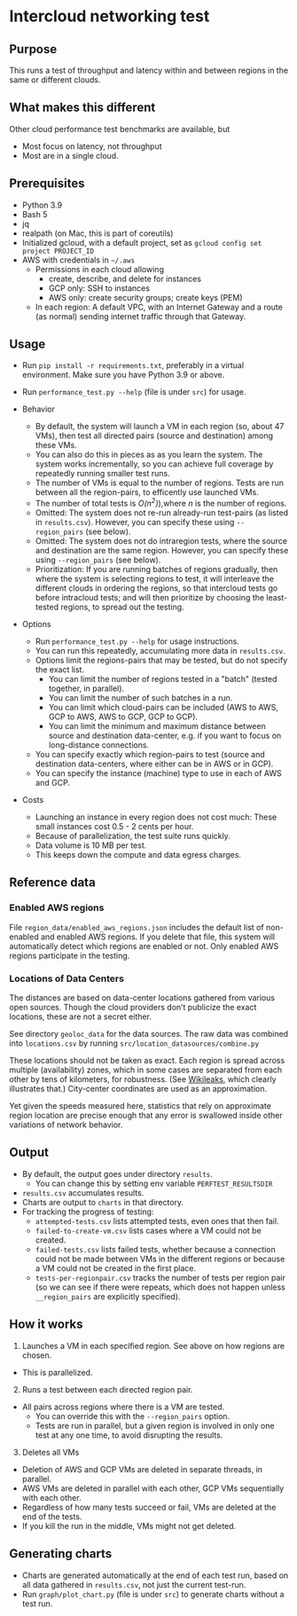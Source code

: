 # Intercloud networking test

## Purpose

This runs a test of throughput and latency within and between regions in the same or different clouds.

## What makes this different

Other cloud performance test benchmarks are available, but

* Most focus on latency, not throughput
* Most are in a single cloud.

## Prerequisites

* Python 3.9
* Bash 5
* jq
* realpath (on Mac, this is part of coreutils)
* Initialized gcloud, with a default project, set as `gcloud config set project PROJECT_ID`
* AWS with credentials in `~/.aws`
    * Permissions in each cloud allowing
        * create, describe, and delete for instances
        * GCP only: SSH to instances
        * AWS only: create security groups; create keys (PEM)
    * In each region: A default VPC, with an Internet Gateway and a route (as normal) sending internet traffic through
      that Gateway.

## Usage

* Run `pip install -r requirements.txt`, preferably in a virtual environment. Make sure you have Python 3.9 or above.
* Run `performance_test.py --help` (file is under `src`) for usage.
* Behavior
    * By default, the system will launch a VM in each region (so, about 47 VMs), then test all directed pairs (source and destination) among these VMs.
    * You can also do this in pieces as  as you learn the system. The system works incrementally, so  you can achieve full coverage by repeatedly running smaller test runs.
    * The number of VMs is equal to the number of regions. Tests are run between all the region-pairs, to efficently use launched VMs.
    * The number of total tests is  _O(n<sup>2</sup>)_),where _n_ is the number of regions.
    * Omitted: The system does not re-run already-run test-pairs (as listed in `results.csv`). However, you can specify these using `--region_pairs` (see below).
    * Omitted: The system does not do intraregion tests, where the source and destination are the same region. However, you can specify these using `--region_pairs` (see below).
    * Prioritization: If you are running batches of regions gradually, then where the system is selecting regions to test, it will interleave the different clouds in ordering the regions, so that  intercloud tests  go before intracloud tests; and will then  prioritize by choosing the least-tested regions, to spread out the testing.

* Options
    * Run `performance_test.py --help` for usage instructions.
    * You can run this repeatedly, accumulating more data in `results.csv`.
    * Options limit the regions-pairs that may be tested, but do not specify the exact list.
        * You can limit the number of regions tested in a "batch" (tested together, in parallel).
        * You can limit the number of such batches in a run.
        * You can limit which cloud-pairs can be included (AWS to AWS, GCP to AWS, AWS to GCP, GCP to GCP).
        * You can limit the minimum and maximum distance between source and destination data-center, e.g. if you want to focus on long-distance connections.
    * You can specify exactly which region-pairs to test (source and destination data-centers, where either can be in AWS or in GCP).
    * You can specify the instance (machine) type to use in each of AWS and GCP.

* Costs
    * Launching an instance in every region does not cost much: These small instances cost 0.5 - 2 cents per hour.
    * Because of parallelization, the test suite runs quickly.
    * Data volume is 10 MB per test.
    * This keeps down the compute and data egress charges.

## Reference data

### Enabled AWS regions

File `region_data/enabled_aws_regions.json` includes the default list of non-enabled and enabled AWS regions. If you delete that file, this  system will automatically detect which regions are enabled or not. Only enabled AWS regions participate in the testing.

### Locations of Data Centers

The distances are based on data-center locations gathered from various open sources. Though the cloud providers don’t
publicize the exact locations, these are not a secret either.

See directory `geoloc_data` for the data sources. The raw data was combined into `locations.csv`  by running `src/location_datasources/combine.py`

These locations should not be taken as exact. Each region is spread across multiple
(availability) zones, which in some cases are separated from each other by tens of kilometers, for robustness.  (See [Wikileaks](https://wikileaks.org/amazon-atlas/map/), which clearly illustrates that.) City-center coordinates are used as an approximation.

Yet given the speeds measured here, statistics that rely on approximate region location are precise enough that any error is swallowed inside other variations of network behavior.


## Output

* By default, the output goes under directory `results`.
    * You can change this by setting env variable `PERFTEST_RESULTSDIR`
* `results.csv` accumulates results.
* Charts are output to `charts` in that directory.
* For tracking the progress of testing:
    * `attempted-tests.csv` lists attempted tests, even ones that then fail.
    * `failed-to-create-vm.csv` lists cases where a VM could not be created.
    * `failed-tests.csv` lists failed tests, whether because a connection could not be made between VMs in the different
      regions or because a VM could not be created in the first place.
    * `tests-per-regionpair.csv` tracks the number of tests per region pair
      (so we can see if there were repeats, which does not happen unless `__region_pairs` are explicitly specified).

## How it works

1. Launches a VM in each specified region. See above on how regions are chosen.

* This is parallelized.

2. Runs a test between each directed region pair.

* All pairs across regions where there is a VM are tested.
    * You can override this with the `--region_pairs` option.
    * Tests are run in parallel, but a given region is involved in only one test at any one time, to avoid disrupting
      the results.

3. Deletes all VMs

* Deletion of AWS and GCP VMs are deleted in separate threads, in parallel.
* AWS VMs are deleted in parallel with each other, GCP VMs sequentially with each other.
* Regardless of how many tests succeed or fail, VMs are deleted at the end of the tests.
* If you kill the run in the middle, VMs might not get deleted.

## Generating charts

* Charts are generated automatically at the end of each test run, based on all data gathered in `results.csv`, not just the current test-run.
* Run `graph/plot_chart.py` (file is under `src`) to generate charts without a test run.

